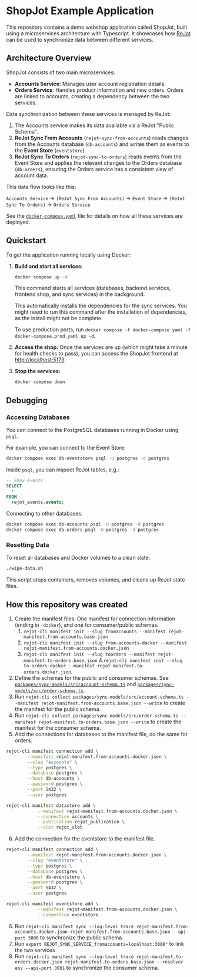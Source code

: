 # ShopJot Example Application

This repository contains a demo webshop application called ShopJot, built using a microservices architecture with Typescript. It showcases how [ReJot](https://github.com/rejot-dev/rejot) can be used to synchronize data between different services.

## Architecture Overview

ShopJot consists of two main microservices:

- **Accounts Service**: Manages user account registration details.
- **Orders Service**: Handles product information and new orders. Orders are linked to accounts, creating a dependency between the two services.

Data synchronization between these services is managed by ReJot:

1.  The Accounts service makes its data available via a ReJot "Public Schema".
2.  **ReJot Sync From Accounts** (`rejot-sync-from-accounts`) reads changes from the Accounts database (`db-accounts`) and writes them as events to the **Event Store** (`eventstore`).
3.  **ReJot Sync To Orders** (`rejot-sync-to-orders`) reads events from the Event Store and applies the relevant changes to the Orders database (`db-orders`), ensuring the Orders service has a consistent view of account data.

This data flow looks like this:

`Accounts Service` → `(ReJot Sync From Accounts)` → `Event Store` → `(ReJot Sync To Orders)` → `Orders Service`

See the [`docker-compose.yaml`](./docker-compose.yaml) file for details on how all these services are deployed.

## Quickstart

To get the application running locally using Docker:

1. **Build and start all services:**

   ```bash
   docker compose up -d
   ```

   This command starts all services (databases, backend services, frontend shop, and sync services) in the background.

   This automatically installs the dependencies for the sync services. You might need to run this command after the installation of dependencies, as the install might not be complete.

   To use production ports, run `docker compose -f docker-compose.yaml -f docker-compose.prod.yaml up -d`.

2. **Access the shop:**
   Once the services are up (which might take a minute for health checks to pass), you can access the ShopJot frontend at [http://localhost:5173](http://localhost:5173).

3. **Stop the services:**

   ```bash
   docker compose down
   ```

## Debugging

### Accessing Databases

You can connect to the PostgreSQL databases running in Docker using `psql`.

For example, you can connect to the Event Store:

```bash
docker compose exec db-eventstore psql -U postgres -d postgres
```

Inside `psql`, you can inspect ReJot tables, e.g.:

```sql
-- Show events
SELECT
  *
FROM
  rejot_events.events;
```

Connecting to other databases:

```bash
docker compose exec db-accounts psql -U postgres -d postgres
docker compose exec db-orders psql -U postgres -d postgres
```

### Resetting Data

To reset all databases and Docker volumes to a clean slate:

```bash
./wipe-data.sh
```

This script stops containers, removes volumes, and cleans up ReJot state files.

## How this repository was created

1. Create the manifest files. One manifest for connection information (ending in `-docker`), and one for consumer/public schemas.
   1. `rejot-cli manifest init --slug fromaccounts --manifest rejot-manifest.from-accounts.base.json`
   2. `rejot-cli manifest init --slug from-accounts-docker --manifest rejot-manifest.from-accounts.docker.json`
   3. `rejot-cli manifest init --slug toorders --manifest rejot-manifest.to-orders.base.json` 4.`rejot-cli manifest init --slug to-orders-docker --manifest rejot-manifest.to-orders.docker.json`.
2. Define the schemas for the public and consumer schemas.
   See [`packages/sync-models/src/account-schema.ts`](./packages/sync-models/src/account-schema.ts) and [`packages/sync-models/src/order-schema.ts`](./packages/sync-models/src/order-schema.ts).
3. Run `rejot-cli collect packages/sync-models/src/account-schema.ts --manifest rejot-manifest.from-accounts.base.json --write` to create the manifest for the public schema.
4. Run `rejot-cli collect packages/sync-models/src/order-schema.ts --manifest rejot-manifest.to-orders.base.json --write` to create the manifest for the consumer schema.
5. Add the connections for databases to the manifest file, do the same for orders.

```bash
rejot-cli manifest connection add \
        --manifest rejot-manifest.from-accounts.docker.json \
        --slug "accounts" \
        --type postgres \
        --database postgres \
        --host db-accounts \
        --password postgres \
        --port 5432 \
        --user postgres

rejot-cli manifest datastore add \
            --manifest rejot-manifest.from-accounts.docker.json \
            --connection accounts \
            --publication rejot_publication \
            --slot rejot_slot
```

6. Add the connection for the eventstore to the manifest file.

```bash
rejot-cli manifest connection add \
        --manifest rejot-manifest.from-accounts.docker.json \
        --slug "eventstore" \
        --type postgres \
        --database postgres \
        --host db-eventstore \
        --password postgres \
        --port 5432 \
        --user postgres

rejot-cli manifest eventstore add \
            --manifest rejot-manifest.from-accounts.docker.json \
            --connection eventstore
```

6. Run `rejot-cli manifest sync --log-level trace rejot-manifest.from-accounts.docker.json rejot-manifest.from-accounts.base.json --api-port 3000` to synchronize the public schema.
7. Run `export REJOT_SYNC_SERVICE_fromaccounts=localhost:3000"` to link the two services
8. Run `rejot-cli manifest sync --log-level trace rejot-manifest.to-orders.docker.json rejot-manifest.to-orders.base.json --resolver env --api-port 3001` to synchronize the consumer schema.
